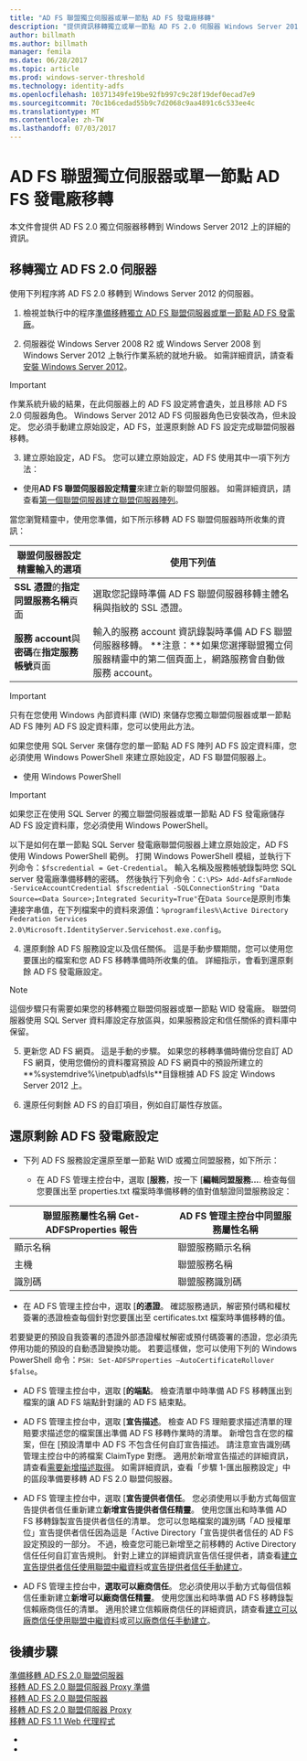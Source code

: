 ```yaml
---
title: "AD FS 聯盟獨立伺服器或單一節點 AD FS 發電廠移轉"
description: "提供資訊移轉獨立或單一節點 AD FS 2.0 伺服器 Windows Server 2012"
author: billmath
ms.author: billmath
manager: femila
ms.date: 06/28/2017
ms.topic: article
ms.prod: windows-server-threshold
ms.technology: identity-adfs
ms.openlocfilehash: 10371349fe19be92fb997c9c28f19def0ecad7e9
ms.sourcegitcommit: 70c1b6cedad55b9c7d2068c9aa4891c6c533ee4c
ms.translationtype: MT
ms.contentlocale: zh-TW
ms.lasthandoff: 07/03/2017
---
```

# <a name="migrate-a-stand-alone-ad-fs-federation-server-or-a-single-node-ad-fs-farm"></a>AD FS 聯盟獨立伺服器或單一節點 AD FS 發電廠移轉  
本文件會提供 AD FS 2.0 獨立伺服器移轉到 Windows Server 2012 上的詳細的資訊。

## <a name="migrate-a-stand-alone-ad-fs-20-server"></a>移轉獨立 AD FS 2.0 伺服器

使用下列程序將 AD FS 2.0 移轉到 Windows Server 2012 的伺服器。
  
1.  檢視並執行中的程序[準備移轉獨立 AD FS 聯盟伺服器或單一節點 AD FS 發電廠](prepare-to-migrate-a-stand-alone-ad-fs-federation-server.md)。  
  
2.  伺服器從 Windows Server 2008 R2 或 Windows Server 2008 到 Windows Server 2012 上執行作業系統的就地升級。 如需詳細資訊，請查看[安裝 Windows Server 2012](https://technet.microsoft.com/library/jj134246.aspx)。  
  
> [!IMPORTANT]
>  作業系統升級的結果，在此伺服器上的 AD FS 設定將會遺失，並且移除 AD FS 2.0 伺服器角色。 Windows Server 2012 AD FS 伺服器角色已安裝改為，但未設定。 您必須手動建立原始設定，AD FS，並還原剩餘 AD FS 設定完成聯盟伺服器移轉。  
  
3.  建立原始設定，AD FS。 您可以建立原始設定，AD FS 使用其中一項下列方法：  
  
-   使用**AD FS 聯盟伺服器設定精靈**來建立新的聯盟伺服器。 如需詳細資訊，請查看[第一個聯盟伺服器建立聯盟伺服器陣列](Create-the-First-Federation-Server-in-a-Federation-Server-Farm.md)。  
  
當您瀏覽精靈中，使用您準備，如下所示移轉 AD FS 聯盟伺服器時所收集的資訊：  
  
 |**聯盟伺服器設定精靈輸入的選項**|**使用下列值**| 
|-----|-----| 
|**SSL 憑證**的**指定同盟服務名稱**頁面|選取您記錄時準備 AD FS 聯盟伺服器移轉主體名稱與指紋的 SSL 憑證。|  
|**服務 account**與**密碼**在**指定服務帳號**頁面|輸入的服務 account 資訊錄製時準備 AD FS 聯盟伺服器移轉。 **注意：**如果您選擇聯盟獨立伺服器精靈中的第二個頁面上，網路服務會自動做服務 account。|  
  
> [!IMPORTANT] 
> 只有在您使用 Windows 內部資料庫 (WID) 來儲存您獨立聯盟伺服器或單一節點 AD FS 陣列 AD FS 設定資料庫，您可以使用此方法。  
>
>  如果您使用 SQL Server 來儲存您的單一節點 AD FS 陣列 AD FS 設定資料庫，您必須使用 Windows PowerShell 來建立原始設定，AD FS 聯盟伺服器上。  
  
-   使用 Windows PowerShell  
  
> [!IMPORTANT]
>  如果您正在使用 SQL Server 的獨立聯盟伺服器或單一節點 AD FS 發電廠儲存 AD FS 設定資料庫，您必須使用 Windows PowerShell。  
  
以下是如何在單一節點 SQL Server 發電廠聯盟伺服器上建立原始設定，AD FS 使用 Windows PowerShell 範例。  打開 Windows PowerShell 模組，並執行下列命令：`$fscredential = Get-Credential`。 輸入名稱及服務帳號錄製時您 SQL server 發電廠準備移轉的密碼。 然後執行下列命令：`C:\PS> Add-AdfsFarmNode -ServiceAccountCredential $fscredential -SQLConnectionString "Data Source=<Data Source>;Integrated Security=True"`在`Data Source`是原則市集連接字串值，在下列檔案中的資料來源值：`%programfiles%\Active Directory Federation Services 2.0\Microsoft.IdentityServer.Servicehost.exe.config`。  
  
4.  還原剩餘 AD FS 服務設定以及信任關係。 這是手動步驟期間，您可以使用您要匯出的檔案和您 AD FS 移轉準備時所收集的值。 詳細指示，會看到還原剩餘 AD FS 發電廠設定。  
  
> [!NOTE]
>  這個步驟只有需要如果您的移轉獨立聯盟伺服器或單一節點 WID 發電廠。  聯盟伺服器使用 SQL Server 資料庫設定存放區與，如果服務設定和信任關係的資料庫中保留。  
  
5.  更新您 AD FS 網頁。 這是手動的步驟。 如果您的移轉準備時備份您自訂 AD FS 網頁，使用您備份的資料覆寫預設 AD FS 網頁中的預設所建立的**%systemdrive%\inetpub\adfs\ls**目錄根據 AD FS 設定 Windows Server 2012 上。  
  
6.  還原任何剩餘 AD FS 的自訂項目，例如自訂屬性存放區。  
  
## <a name="restoring-the-remaining-ad-fs-farm-configuration"></a>還原剩餘 AD FS 發電廠設定  
  
-   下列 AD FS 服務設定還原至單一節點 WID 或獨立同盟服務，如下所示：  
  
    -   在 AD FS 管理主控台中，選取 [**服務**，按一下 [**編輯同盟服務...**. 檢查每個您要匯出至 properties.txt 檔案時準備移轉的值對值驗證同盟服務設定：  
  
    
|**聯盟服務屬性名稱 Get-ADFSProperties 報告**|**AD FS 管理主控台中同盟服務屬性名稱**|  
|-----|-----|
|顯示名稱|聯盟服務顯示名稱|  
|主機|聯盟服務名稱|  
|識別碼|聯盟服務識別碼|  
  
-   在 AD FS 管理主控台中，選取 [**的憑證**。 確認服務通訊，解密預付碼和權杖簽署的憑證檢查每個針對您要匯出至 certificates.txt 檔案時準備移轉的值。  
  
若要變更的預設自我簽署的憑證外部憑證權杖解密或預付碼簽署的憑證，您必須先停用功能的預設的自動憑證變換功能。  若要這樣做，您可以使用下列的 Windows PowerShell 命令：`PSH: Set-ADFSProperties –AutoCertificateRollover $false`。  
  
-   AD FS 管理主控台中，選取 [**的端點**。 檢查清單中時準備 AD FS 移轉匯出到檔案的讓 AD FS 端點針對讓的 AD FS 結束點。  
  
-   AD FS 管理主控台中，選取 [**宣告描述**。 檢查 AD FS 理賠要求描述清單的理賠要求描述您的檔案匯出準備 AD FS 移轉作業時的清單。 新增包含在您的檔案，但在 [預設清單中 AD FS 不包含任何自訂宣告描述。  請注意宣告識別碼管理主控台中的將檔案 ClaimType 對應。  適用於新增宣告描述的詳細資訊，請查看[需要新增描述取得](../operations/add-a-claim-description.md)。 如需詳細資訊，查看「步驟 1-匯出服務設定」中的區段準備要移轉 AD FS 2.0 聯盟伺服器。  
  
-   AD FS 管理主控台中，選取 [**宣告提供者信任**。 您必須使用以手動方式每個宣告提供者信任重新建立**新增宣告提供者信任精靈**。  使用您匯出和時準備 AD FS 移轉錄製宣告提供者信任的清單。 您可以忽略檔案的識別碼「AD 授權單位」宣告提供者信任因為這是「Active Directory「宣告提供者信任的 AD FS 設定預設的一部分。  不過，檢查您可能已新增至之前移轉的 Active Directory 信任任何自訂宣告規則。 針對上建立的詳細資訊宣告信任提供者，請查看[建立宣告提供者信任使用聯盟中繼資料](../operations/create-a-claims-provider-trust.md#to-create-a-claims-provider-trust-using-federation-metadata)或[宣告提供者信任手動建立](../operations/create-a-claims-provider-trust.md#to-create-a-claims-provider-trust-manually)。  
  
-   AD FS 管理主控台中，**選取可以廠商信任**。 您必須使用以手動方式每個信賴信任重新建立**新增可以廠商信任精靈**。 使用您匯出和時準備 AD FS 移轉錄製信賴廠商信任的清單。 適用於建立信賴廠商信任的詳細資訊，請查看[建立可以廠商信任使用聯盟中繼資料](../operations/create-a-relying-party-trust.md#to-create-a-claims-aware-relying-party-trust-using-federation-metadata)或[可以廠商信任手動建立](../operations/create-a-relying-party-trust.md#to-create-a-claims-aware-relying-party-trust-manually)。 

## <a name="next-steps"></a>後續步驟
 [準備移轉 AD FS 2.0 聯盟伺服器](prepare-to-migrate-ad-fs-fed-server.md)   
 [移轉 AD FS 2.0 聯盟伺服器 Proxy 準備](prepare-to-migrate-ad-fs-fed-proxy.md)   
 [移轉 AD FS 2.0 聯盟伺服器](migrate-the-ad-fs-fed-server.md)   
 [移轉 AD FS 2.0 聯盟伺服器 Proxy](migrate-the-ad-fs-2-fed-server-proxy.md)   
 [移轉 AD FS 1.1 Web 代理程式](migrate-the-ad-fs-web-agent.md)




-   
-    